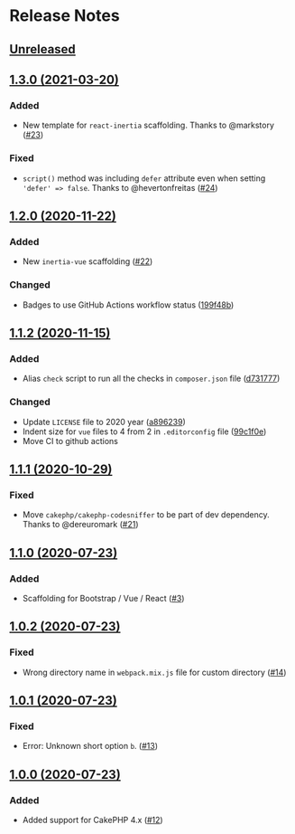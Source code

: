 # Release Notes

## [Unreleased](https://github.com/ishanvyas22/asset-mix/compare/1.3.0...master)

## [1.3.0 (2021-03-20)](https://github.com/ishanvyas22/asset-mix/compare/1.2.0...1.3.0)

### Added
- New template for `react-inertia` scaffolding. Thanks to @markstory ([#23](https://github.com/ishanvyas22/asset-mix/pull/23))

### Fixed
-  `script()` method was including `defer` attribute even when setting `'defer' => false`. Thanks to @hevertonfreitas ([#24](https://github.com/ishanvyas22/asset-mix/pull/24))

## [1.2.0 (2020-11-22)](https://github.com/ishanvyas22/asset-mix/compare/1.1.2...1.2.0)

### Added
- New `inertia-vue` scaffolding ([#22](https://github.com/ishanvyas22/asset-mix/pull/22))

### Changed
- Badges to use GitHub Actions workflow status ([199f48b](https://github.com/ishanvyas22/asset-mix/commit/199f48baa9aedbe5174edc9d99aa8eceaa35491b))

## [1.1.2 (2020-11-15)](https://github.com/ishanvyas22/asset-mix/compare/1.1.1...1.1.2)

### Added
- Alias `check` script to run all the checks in `composer.json` file ([d731777](https://github.com/ishanvyas22/asset-mix/commit/d7317779fc88d6cf50f2815c9606a279a59c9629))

### Changed
- Update `LICENSE` file to 2020 year ([a896239](https://github.com/ishanvyas22/asset-mix/commit/a896239b9fe2b22c5b885fa9405df4406e4d7907))
- Indent size for `vue` files to 4 from 2 in `.editorconfig` file ([99c1f0e](https://github.com/ishanvyas22/asset-mix/commit/99c1f0e71717826e93142ed7584cb33127a37793))
- Move CI to github actions

## [1.1.1 (2020-10-29)](https://github.com/ishanvyas22/asset-mix/compare/1.1.0...1.1.1)

### Fixed
- Move `cakephp/cakephp-codesniffer` to be part of dev dependency. Thanks to @dereuromark ([#21](https://github.com/ishanvyas22/asset-mix/pull/21))

## [1.1.0 (2020-07-23)](https://github.com/ishanvyas22/asset-mix/compare/1.0.2...1.1.0)

### Added
- Scaffolding for Bootstrap / Vue / React ([#3](https://github.com/ishanvyas22/asset-mix/issues/3))

## [1.0.2 (2020-07-23)](https://github.com/ishanvyas22/asset-mix/compare/1.0.1...1.0.2)

### Fixed
- Wrong directory name in `webpack.mix.js` file for custom directory ([#14](https://github.com/ishanvyas22/asset-mix/issues/14))

## [1.0.1 (2020-07-23)](https://github.com/ishanvyas22/asset-mix/compare/1.0.0...1.0.1)

### Fixed
- Error: Unknown short option `b`. ([#13](https://github.com/ishanvyas22/asset-mix/issues/13))

## [1.0.0 (2020-07-23)](https://github.com/ishanvyas22/asset-mix/compare/0.4.2...1.0.0)

### Added
- Added support for CakePHP 4.x ([#12](https://github.com/ishanvyas22/asset-mix/pull/12))
